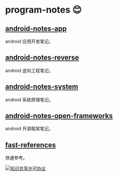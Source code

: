 # program-notes :blush:

## [android-notes-app](./android-notes-app)

android 应用开发笔记。

## [android-notes-reverse](./android-notes-reverse)

android 逆向工程笔记。

## [android-notes-system](./android-notes-system)

android 系统原理笔记。

## [android-notes-open-frameworks](./android-notes-open-frameworks)

android 开源框架笔记。

## [fast-references](./fast-references)

快速参考。

[![知识共享许可协议](https://i.creativecommons.org/l/by-nc-sa/3.0/cn/88x31.png)](http://creativecommons.org/licenses/by-nc-sa/3.0/cn/)

